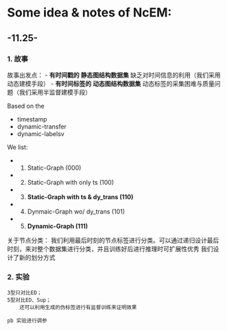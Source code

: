 # Some idea & notes of NcEM:

## -11.25-
### 1. 故事

故事出发点：
    - **有时间戳的 静态图结构数据集** 缺乏对时间信息的利用（我们采用动态建模手段）
    - **有时间标签的 动态图结构数据集** 动态标签的采集困难与质量问题（我们采用半监督建模手段）

Based on the
- timestamp
- dynamic-transfer
- dynamic-labelsv

We list:
- 1.  Static-Graph                      (000)
- 2.  Static-Graph with only ts         (100)
- 3. **Static-Graph with ts & dy_trans   (110)**
- 4.  Dynmaic-Graph wo/ dy_trans        (101)
- 5. **Dynamic-Graph                     (111)**    

关于节点分类：
    我们利用最后时刻的节点标签进行分类。可以通过递归设计最后时刻，来对整个数据集进行分类，并且训练好后进行推理时可扩展性优秀
    我们设计了新的划分方式

### 2. 实验
    3型只对比ED；
    5型对比ED、Sup；
        还可以利用生成的伪标签进行有监督训练来证明效果
    
    pb 实验进行调参
    